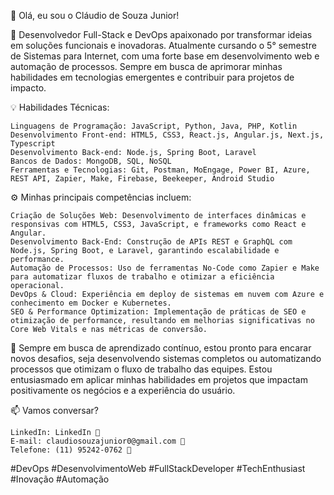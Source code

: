 👋 Olá, eu sou o Cláudio de Souza Junior!

🚀 Desenvolvedor Full-Stack e DevOps apaixonado por transformar ideias em soluções funcionais e inovadoras. Atualmente cursando o 5° semestre de Sistemas para Internet, com uma forte base em desenvolvimento web e automação de processos. Sempre em busca de aprimorar minhas habilidades em tecnologias emergentes e contribuir para projetos de impacto.

💡 Habilidades Técnicas:

    Linguagens de Programação: JavaScript, Python, Java, PHP, Kotlin
    Desenvolvimento Front-end: HTML5, CSS3, React.js, Angular.js, Next.js, Typescript
    Desenvolvimento Back-end: Node.js, Spring Boot, Laravel
    Bancos de Dados: MongoDB, SQL, NoSQL
    Ferramentas e Tecnologias: Git, Postman, MoEngage, Power BI, Azure, REST API, Zapier, Make, Firebase, Beekeeper, Android Studio

⚙️ Minhas principais competências incluem:

    Criação de Soluções Web: Desenvolvimento de interfaces dinâmicas e responsivas com HTML5, CSS3, JavaScript, e frameworks como React e Angular.
    Desenvolvimento Back-End: Construção de APIs REST e GraphQL com Node.js, Spring Boot, e Laravel, garantindo escalabilidade e performance.
    Automação de Processos: Uso de ferramentas No-Code como Zapier e Make para automatizar fluxos de trabalho e otimizar a eficiência operacional.
    DevOps & Cloud: Experiência em deploy de sistemas em nuvem com Azure e conhecimento em Docker e Kubernetes.
    SEO & Performance Optimization: Implementação de práticas de SEO e otimização de performance, resultando em melhorias significativas no Core Web Vitals e nas métricas de conversão.

🌱 Sempre em busca de aprendizado contínuo, estou pronto para encarar novos desafios, seja desenvolvendo sistemas completos ou automatizando processos que otimizam o fluxo de trabalho das equipes. Estou entusiasmado em aplicar minhas habilidades em projetos que impactam positivamente os negócios e a experiência do usuário.

📫 Vamos conversar?

    LinkedIn: LinkedIn 🚀
    E-mail: claudiosouzajunior0@gmail.com 📧
    Telefone: (11) 95242-0762 📱

#DevOps #DesenvolvimentoWeb #FullStackDeveloper #TechEnthusiast #Inovação #Automação
